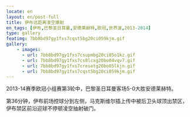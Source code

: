 ```yaml
---
locate: en
layout: en/post-full
title: 伊布远距离凌空爆射
en_tags: [伊布,巴黎圣日耳曼,安德莱赫特,欧冠,世界波,2013-2014]
type: gallery
featimg: 7bb8bd97gy1fxs7cqst5bg20ci059kjm.gif
gallery:
    - images:
      - url: 7bb8bd97gy1fxs7csupmbg20ci05o1kz.gif
      - url: 7bb8bd97gy1fxs7cs0lcxg20bo04vqv7.gif
      - url: 7bb8bd97gy1fxs7cresetg20bo05lkjn.gif
      - url: 7bb8bd97gy1fxs7cqst5bg20ci059kjm.gif
---
```


2013-14赛季欧冠小组赛第3轮中，巴黎圣日耳曼客场5-0大胜安德莱赫特。

第36分钟，伊布前场控球分到左侧，马克斯维尔插上传中被后卫头球顶出禁区，伊布禁区前沿迎球不停顿凌空抽射破门。